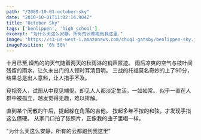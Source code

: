 ```yaml
---
path: "/2009-10-01-october-sky"
date: "2010-10-01T11:02:14.904Z"
title: "October Sky"
tags: ['benlippen', 'high school']
excerpt: "为什么天这么安静，所有的云都跑到我这里."
image: "https://s3-us-west-1.amazonaws.com/chuqi-gatsby/benlippen-sky.jpg"
imagePosition: '0% 50%'
---
```


<p class="normal-article">
  十月已至,燥热的的天气随着两天的秋雨淋的销声匿迹。
  雨后凉爽的空气与枝叶间残留的雨水，让久未出门的人顿时耳清目明。
  三战的托福莫名奇妙的上了90分，结果总是出人意料，让人措手不及。
  
  窥视旁人，试图从中窥见端倪，却见人人都淡定生活，一如如常。
  似乎一直在人群中被孤立，越发觉得无趣，难以排解。
  
  直到某个闲散的午后，提起躲在角落的吉他。
  按起多年不按的和弦，才发现手指这么僵硬。
  从家门口拍了张照片，正像我的曲子里唱一样。
  
  "为什么天这么安静，所有的云都跑到我这里"
</p>
